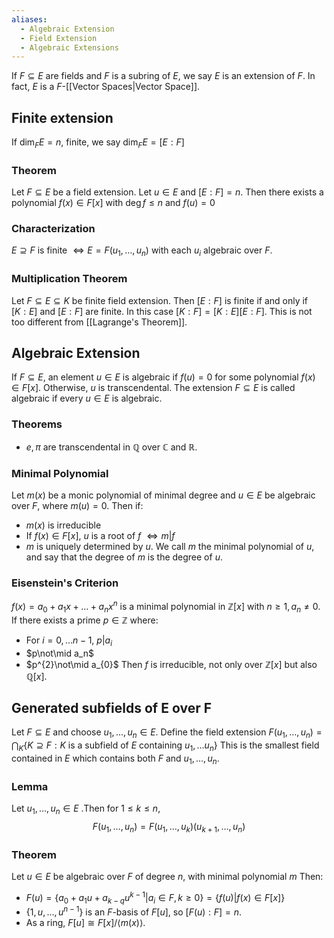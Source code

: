 ```yaml
---
aliases:
  - Algebraic Extension
  - Field Extension
  - Algebraic Extensions
---
```

If $F\subseteq E$ are fields and $F$ is a subring of $E$, we say $E$ is an extension of $F$.
In fact, $E$ is a $F$-[[Vector Spaces|Vector Space]].
## Finite extension
If $\dim_F E=n$, finite, we say $\dim_F E=[E:F]$
### Theorem
Let $F\subseteq E$ be a field extension. Let $u\in E$ and $[E:F]=n$. Then there exists a polynomial $f(x)\in F[x]$ with $\deg f\leq n$ and $f(u)=0$
### Characterization
$E\supseteq F$ is finite $\iff E= F(u_{1},\dots,u_n)$ with each $u_i$ algebraic over $F$.
### Multiplication Theorem
Let $F\subseteq E\subseteq K$ be finite field extension. Then $[E:F]$ is finite if and only if $[K:E]$ and $[E:F]$ are finite. In this case $[K:F]=[K:E][E:F]$. This is not too different from [[Lagrange's Theorem]].
## Algebraic Extension
If $F\subseteq E$, an element $u\in E$ is algebraic if $f(u)=0$ for some polynomial $f(x)\in F[x]$. Otherwise, $u$ is transcendental.
The extension $F\subseteq E$ is called algebraic if every $u\in E$ is algebraic.
### Theorems
- $e,\pi$ are transcendental in $\mathbb{Q}$ over $\mathbb{C}$ and $\mathbb{R}$.
### Minimal Polynomial
Let $m(x)$ be a monic polynomial of minimal degree and $u\in E$ be algebraic over $F$, where $m(u)=0$. Then if:
   - $m(x)$ is irreducible
   - If $f(x)\in F[x]$, $u$ is a root of $f$ $\iff m|f$
   - $m$ is uniquely determined by $u$.
We call $m$ the minimal polynomial of $u$, and say that the degree of $m$ is the degree of $u$.
### Eisenstein's Criterion
$f(x)=a_{0}+a_{1}x+\dots+a_nx^{n}$ is a minimal polynomial in $\mathbb{Z}[x]$ with $n\geq1, a_{n}\neq 0$. If there exists a prime $p \in \mathbb{Z}$ where:
- For $i=0,\dots n-1$, $p|a_i$
- $p\not\mid a_n$
- $p^{2}\not\mid a_{0}$
Then $f$ is irreducible, not only over $\mathbb{Z}[x]$ but also $\mathbb{Q}[x]$.
## Generated subfields of E over F 
Let $F\subseteq E$ and choose $u_{1},\dots,u_n\in E$. Define the field extension $F(u_{1},\dots,u_n)= \bigcap_{K}\{ K\supseteq F: K \text{ is a subfield of }E \text{ containing }u_{1},\dots u_n \}$
This is the smallest field contained in $E$ which contains both $F$ and $u_{1},\dots,u_n$.
### Lemma
Let $u_{1},\dots,u_n\in E$ .Then for $1\leq k\leq n,$
$$F(u_{1},\dots,u_n)=F(u_{1},\dots,u_k)(u_{k+1},\dots,u_n)$$
### Theorem 
Let $u\in E$ be algebraic over $F$ of degree $n$, with minimal polynomial $m$ Then:
- $F(u)=\{ a_{0}+a_{1}u+a_{k-q}u^{k-1}|a_i \in F, k\geq 0 \}=\{ f(u)|f(x)\in F[x] \}$
- $\{ 1,u,\dots,u^{n-1} \}$ is an $F$-basis of $F[u]$, so $[F(u):F]=n$.
- As a ring, $F[u]\cong F[x] / \left< m(x) \right>$. 